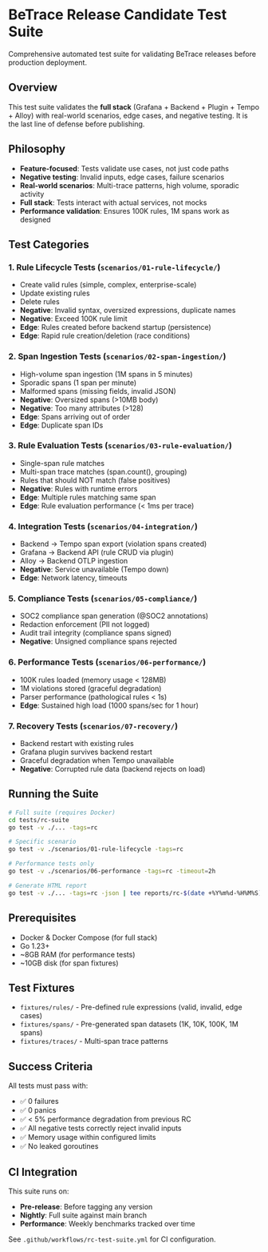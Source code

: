 # BeTrace Release Candidate Test Suite

Comprehensive automated test suite for validating BeTrace releases before production deployment.

## Overview

This test suite validates the **full stack** (Grafana + Backend + Plugin + Tempo + Alloy) with real-world scenarios, edge cases, and negative testing. It is the last line of defense before publishing.

## Philosophy

- **Feature-focused**: Tests validate use cases, not just code paths
- **Negative testing**: Invalid inputs, edge cases, failure scenarios
- **Real-world scenarios**: Multi-trace patterns, high volume, sporadic activity
- **Full stack**: Tests interact with actual services, not mocks
- **Performance validation**: Ensures 100K rules, 1M spans work as designed

## Test Categories

### 1. Rule Lifecycle Tests (`scenarios/01-rule-lifecycle/`)
- Create valid rules (simple, complex, enterprise-scale)
- Update existing rules
- Delete rules
- **Negative**: Invalid syntax, oversized expressions, duplicate names
- **Negative**: Exceed 100K rule limit
- **Edge**: Rules created before backend startup (persistence)
- **Edge**: Rapid rule creation/deletion (race conditions)

### 2. Span Ingestion Tests (`scenarios/02-span-ingestion/`)
- High-volume span ingestion (1M spans in 5 minutes)
- Sporadic spans (1 span per minute)
- Malformed spans (missing fields, invalid JSON)
- **Negative**: Oversized spans (>10MB body)
- **Negative**: Too many attributes (>128)
- **Edge**: Spans arriving out of order
- **Edge**: Duplicate span IDs

### 3. Rule Evaluation Tests (`scenarios/03-rule-evaluation/`)
- Single-span rule matches
- Multi-span trace matches (span.count(), grouping)
- Rules that should NOT match (false positives)
- **Negative**: Rules with runtime errors
- **Edge**: Multiple rules matching same span
- **Edge**: Rule evaluation performance (< 1ms per trace)

### 4. Integration Tests (`scenarios/04-integration/`)
- Backend → Tempo span export (violation spans created)
- Grafana → Backend API (rule CRUD via plugin)
- Alloy → Backend OTLP ingestion
- **Negative**: Service unavailable (Tempo down)
- **Edge**: Network latency, timeouts

### 5. Compliance Tests (`scenarios/05-compliance/`)
- SOC2 compliance span generation (@SOC2 annotations)
- Redaction enforcement (PII not logged)
- Audit trail integrity (compliance spans signed)
- **Negative**: Unsigned compliance spans rejected

### 6. Performance Tests (`scenarios/06-performance/`)
- 100K rules loaded (memory usage < 128MB)
- 1M violations stored (graceful degradation)
- Parser performance (pathological rules < 1s)
- **Edge**: Sustained high load (1000 spans/sec for 1 hour)

### 7. Recovery Tests (`scenarios/07-recovery/`)
- Backend restart with existing rules
- Grafana plugin survives backend restart
- Graceful degradation when Tempo unavailable
- **Negative**: Corrupted rule data (backend rejects on load)

## Running the Suite

```bash
# Full suite (requires Docker)
cd tests/rc-suite
go test -v ./... -tags=rc

# Specific scenario
go test -v ./scenarios/01-rule-lifecycle -tags=rc

# Performance tests only
go test -v ./scenarios/06-performance -tags=rc -timeout=2h

# Generate HTML report
go test -v ./... -tags=rc -json | tee reports/rc-$(date +%Y%m%d-%H%M%S).json
```

## Prerequisites

- Docker & Docker Compose (for full stack)
- Go 1.23+
- ~8GB RAM (for performance tests)
- ~10GB disk (for span fixtures)

## Test Fixtures

- `fixtures/rules/` - Pre-defined rule expressions (valid, invalid, edge cases)
- `fixtures/spans/` - Pre-generated span datasets (1K, 10K, 100K, 1M spans)
- `fixtures/traces/` - Multi-span trace patterns

## Success Criteria

All tests must pass with:
- ✅ 0 failures
- ✅ 0 panics
- ✅ < 5% performance degradation from previous RC
- ✅ All negative tests correctly reject invalid inputs
- ✅ Memory usage within configured limits
- ✅ No leaked goroutines

## CI Integration

This suite runs on:
- **Pre-release**: Before tagging any version
- **Nightly**: Full suite against main branch
- **Performance**: Weekly benchmarks tracked over time

See `.github/workflows/rc-test-suite.yml` for CI configuration.
